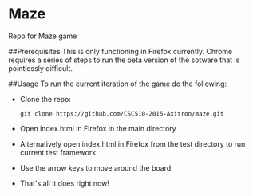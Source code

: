 # Maze
Repo for Maze game

##Prerequisites
This is only functioning in Firefox currently.  Chrome requires a series of steps to run the beta version of the sotware that is pointlessly difficult.

##Usage
To run the current iteration of the game do the following:

- Clone the repo:
	
    `git clone https://github.com/CSC510-2015-Axitron/maze.git`

- Open index.html in Firefox in the main directory

- Alternatively open index.html in Firefox from the test directory to run current test framework.

- Use the arrow keys to move around the board.

- That's all it does right now!
